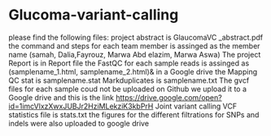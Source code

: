 # Glucoma-variant-calling

please find the following files:
project abstract is GlaucomaVC _abstract.pdf
the command and steps for each  team member is assinged as the member name (samah, Dalia,Fayrouz, Marwa Abd elazim, Marwa Aswa)
The  project Report is in Report file
the FastQC for each sample reads is assinged as (samplename_1.html, samplename_2.html)& in a Google drive 
the Mapping QC stat is samplename.stat
Markduplicates is samplename.txt
The gvcf files for each sample coud not be uploaded on Github we upload it to a Google drive and this is the link
https://drive.google.com/open?id=1imcVlxzXwxJUBJr2HziMLekziK3kbPrH
Joint variant calling VCF statistics file is stats.txt
the figures for the different filtrations for SNPs and indels were also uploaded to google drive 
